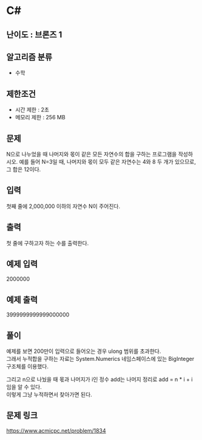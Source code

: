 # C#

## 난이도 : 브론즈 1

## 알고리즘 분류
  - 수학

## 제한조건
  - 시간 제한 : 2초
  - 메모리 제한 : 256 MB

## 문제
N으로 나누었을 때 나머지와 몫이 같은 모든 자연수의 합을 구하는 프로그램을 작성하시오. 예를 들어 N=3일 때, 나머지와 몫이 모두 같은 자연수는 4와 8 두 개가 있으므로, 그 합은 12이다.<br/>


## 입력
첫째 줄에 2,000,000 이하의 자연수 N이 주어진다.<br/>


## 출력
첫 줄에 구하고자 하는 수를 출력한다.<br/>


## 예제 입력
2000000<br/>


## 예제 출력
3999999999999000000<br/>


## 풀이
예제를 보면 200만이 입력으로 들어오는 경우 ulong 범위를 초과한다.<br/>
그래서 누적합을 구하는 자료는 System.Numerics 네임스페이스에 있는 BigInteger 구조체를 이용했다.<br/>

그리고 n으로 나눴을 때 몫과 나머지가 i인 정수 add는 나머지 정리로 add = n * i + i임을 알 수 있다.<br/>
이렇게 그냥 누적하면서 찾아가면 된다.<br/>


## 문제 링크
https://www.acmicpc.net/problem/1834